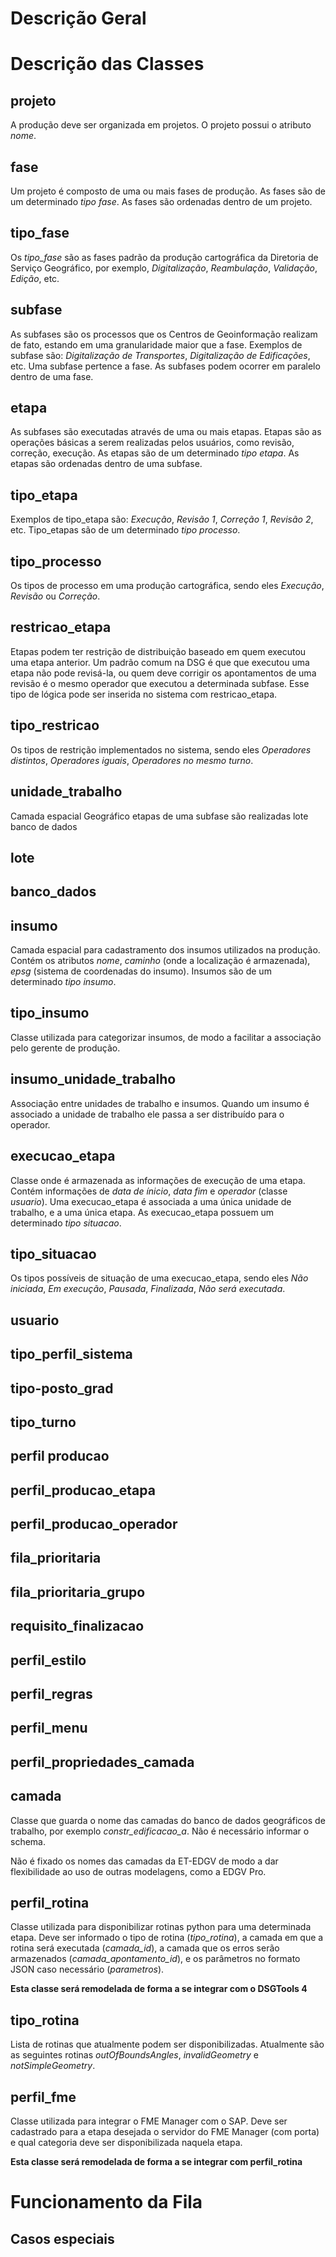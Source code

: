 # Descrição Geral

# Descrição das Classes

## projeto

A produção deve ser organizada em projetos. O projeto possui o atributo _nome_.

## fase

Um projeto é composto de uma ou mais fases de produção. As fases são de um determinado _tipo fase_. As fases são ordenadas dentro de um projeto.

## tipo_fase

Os _tipo_fase_ são as fases padrão da produção cartográfica da Diretoria de Serviço Geográfico, por exemplo, _Digitalização_, _Reambulação_, _Validação_, _Edição_, etc.

## subfase

As subfases são os processos que os Centros de Geoinformação realizam de fato, estando em uma granularidade maior que a fase. Exemplos de subfase são: _Digitalização de Transportes_, _Digitalização de Edificações_, etc.
Uma subfase pertence a fase. As subfases podem ocorrer em paralelo dentro de uma fase.

## etapa

As subfases são executadas através de uma ou mais etapas. Etapas são as operações básicas a serem realizadas pelos usuários, como revisão, correção, execução. As etapas são de um determinado _tipo etapa_. As etapas são ordenadas dentro de uma subfase.

## tipo_etapa

Exemplos de tipo_etapa são: _Execução_, _Revisão 1_, _Correção 1_, _Revisão 2_, etc. Tipo_etapas são de um determinado _tipo processo_.

## tipo_processo

Os tipos de processo em uma produção cartográfica, sendo eles _Execução_, _Revisão_ ou _Correção_.

## restricao_etapa

Etapas podem ter restrição de distribuição baseado em quem executou uma etapa anterior. Um padrão comum na DSG é que que executou uma etapa não pode revisá-la, ou quem deve corrigir os apontamentos de uma revisão é o mesmo operador que executou a determinada subfase. Esse tipo de lógica pode ser inserida no sistema com restricao_etapa.

## tipo_restricao

Os tipos de restrição implementados no sistema, sendo eles _Operadores distintos_, _Operadores iguais_, _Operadores no mesmo turno_.

## unidade_trabalho

Camada espacial
Geográfico
etapas de uma subfase são realizadas
lote
banco de dados

## lote

## banco_dados

## insumo

Camada espacial para cadastramento dos insumos utilizados na produção. Contém os atributos _nome_, _caminho_ (onde a localização é armazenada), _epsg_ (sistema de coordenadas do insumo). Insumos são de um determinado _tipo insumo_.

## tipo_insumo

Classe utilizada para categorizar insumos, de modo a facilitar a associação pelo gerente de produção.

## insumo_unidade_trabalho

Associação entre unidades de trabalho e insumos. Quando um insumo é associado a unidade de trabalho ele passa a ser distribuído para o operador.

## execucao_etapa

Classe onde é armazenada as informações de execução de uma etapa. Contém informações de _data de ínicio_, _data fim_ e _operador_ (classe _usuario_). Uma execucao_etapa é associada a uma única unidade de trabalho, e a uma única etapa.  As execucao_etapa possuem um determinado _tipo situacao_.

## tipo_situacao

Os tipos possíveis de situação de uma execucao_etapa, sendo eles _Não iniciada_, _Em execução_, _Pausada_, _Finalizada_, _Não será executada_.

## usuario

## tipo_perfil_sistema

## tipo-posto_grad

## tipo_turno

## perfil producao

## perfil_producao_etapa

## perfil_producao_operador

## fila_prioritaria

## fila_prioritaria_grupo

## requisito_finalizacao

## perfil_estilo

## perfil_regras

## perfil_menu

## perfil_propriedades_camada

## camada

Classe que guarda o nome das camadas do banco de dados geográficos de trabalho, por exemplo _constr_edificacao_a_. Não é necessário informar o schema.

Não é fixado os nomes das camadas da ET-EDGV de modo a dar flexibilidade ao uso de outras modelagens, como a EDGV Pro.

## perfil_rotina

Classe utilizada para disponibilizar rotinas python para uma determinada etapa. Deve ser informado o tipo de rotina (_tipo_rotina_), a camada em que a rotina será executada (_camada_id_), a camada que os erros serão armazenados (_camada_apontamento_id_), e os parâmetros no formato JSON caso necessário (_parametros_).

**Esta classe será remodelada de forma a se integrar com o DSGTools 4**

## tipo_rotina

Lista de rotinas que atualmente podem ser disponibilizadas. Atualmente são as seguintes rotinas _outOfBoundsAngles_, _invalidGeometry_ e _notSimpleGeometry_.

## perfil_fme

Classe utilizada para integrar o FME Manager com o SAP. Deve ser cadastrado para a etapa desejada o servidor do FME Manager (com porta) e qual categoria deve ser disponibilizada naquela etapa.

**Esta classe será remodelada de forma a se integrar com perfil_rotina**

# Funcionamento da Fila

## Casos especiais